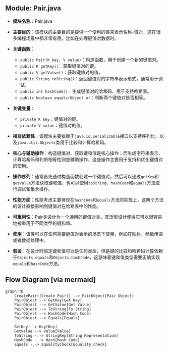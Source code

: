 ## Module: Pair.java
- **模块名称**：Pair.java

- **主要目的**：该模块的主要目的是提供一个便利的类来表示名称-值对，这在很多编程场景中都非常有用，比如在处理键值对数据时。

- **关键函数**：
  - `public Pair(K key, V value)`：构造函数，用于创建一个新的键值对。
  - `public K getKey()`：获取键值对的键。
  - `public V getValue()`：获取键值对的值。
  - `public String toString()`：返回键值对的字符串表示形式，通常用于调试。
  - `public int hashCode()`：生成键值对的哈希码，用于支持哈希表。
  - `public boolean equals(Object o)`：判断两个键值对是否相等。

- **关键变量**：
  - `private K key`：键值对的键。
  - `private V value`：键值对的值。

- **相互依赖性**：该模块主要依赖于`java.io.Serializable`接口以支持序列化，以及`java.util.Objects`类用于比较和计算哈希码。

- **核心与辅助操作**：构造键值对、获取键和值是核心操作；而生成字符串表示、计算哈希码和判断相等性则是辅助操作，这些操作主要用于支持和优化键值对的使用。

- **操作序列**：通常首先通过构造函数创建一个键值对，然后可以通过`getKey`和`getValue`方法获取键和值，也可以使用`toString`、`hashCode`和`equals`方法进行调试和集合操作。

- **性能方面**：性能考虑主要体现在`hashCode`和`equals`方法的实现上，这两个方法的设计直接影响到键值对在哈希表中的性能。

- **可重用性**：Pair类设计为一个通用的键值对类，其泛型设计使得它可以很容易地被重用于不同类型的键和值。

- **使用**：该类可以在任何需要键值对表示的场景下使用，例如在映射、参数传递或者数据处理中。

- **假设**：在设计时假定键和值可以是任何类型，但是键的比较和哈希码计算依赖于`Objects.equals`和`Objects.hashCode`，这意味着键和值类型需要正确实现`equals`和`hashCode`方法。
## Flow Diagram [via mermaid]
```mermaid
graph TD
    CreatePair([Create Pair]) --> PairObject[Pair Object]
    PairObject --> GetKey[Get Key]
    PairObject --> GetValue[Get Value]
    PairObject --> ToString[To String]
    PairObject --> HashCode[Hash Code]
    PairObject --> Equals[Equals]

    GetKey --> Key[Key]
    GetValue --> Value[Value]
    ToString -.-> StringRep[String Representation]
    HashCode -.-> Hash[Hash Code]
    Equals -.-> EqualityCheck[Equality Check]
```
